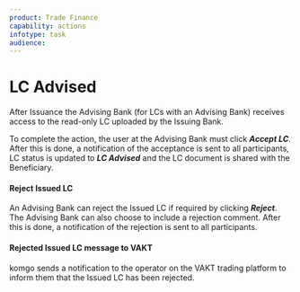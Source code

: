 ```yaml
---
product: Trade Finance
capability: actions
infotype: task
audience:
---
```


# LC Advised

After Issuance the Advising Bank \(for LCs with an Advising Bank\) receives access to the read-only LC uploaded by the Issuing Bank. 

To complete the action, the user at the Advising Bank must click _**Accept LC**_. After this is done, a notification of the acceptance is sent to all participants, LC status is updated to _**LC Advised**_ and the LC document is shared with the Beneficiary.

#### Reject Issued LC

An Advising Bank can reject the Issued LC if required by clicking _**Reject**_. The Advising Bank can also choose to include a rejection comment. After this is done, a notification of the rejection is sent to all participants.

#### Rejected Issued LC message to VAKT

komgo sends a notification to the operator on the VAKT trading platform to inform them that the Issued LC has been rejected.